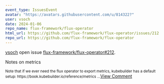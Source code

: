 ```yaml
---
event_type: IssuesEvent
avatar: "https://avatars.githubusercontent.com/u/814322?"
user: vsoch
date: 2024-01-06
repo_name: flux-framework/flux-operator
html_url: https://github.com/flux-framework/flux-operator/issues/212
repo_url: https://github.com/flux-framework/flux-operator
---
```


<a href='https://github.com/vsoch' target='_blank'>vsoch</a> open issue <a href='https://github.com/flux-framework/flux-operator/issues/212' target='_blank'>flux-framework/flux-operator#212</a>.

<p>Notes on metrics</p><small>Note that if we ever need the flux operator to export metrics, kubebuilder has a default setup: https://book.kubebuilder.io/reference/metrics...</small><a href='https://github.com/flux-framework/flux-operator/issues/212' target='_blank'>View Comment</a>